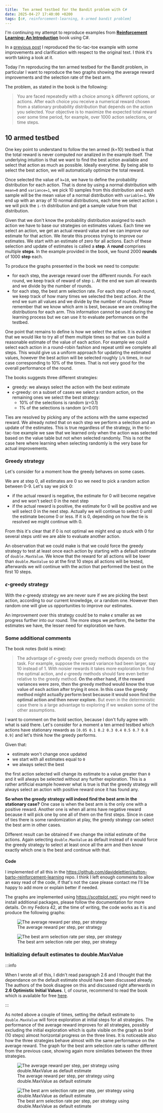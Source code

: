 ```yaml
---
title:  Ten armed testbed for the Bandit problem with C#
date: 2025-04-27 17:40:00 +0200
tags: [c#, reinforcement-learning, k-armed bandit problem]
---
```


I'm continuing my attempt to reproduce examples from [**Reinforcement Learning: An Introduction**](http://incompleteideas.net/book/the-book-2nd.html) book using C#.

In a [previous post](2025-03-16-tic-tac-toe-reinforcement-learning-with-c-sharp.md) I reproduced the tic-tac-toe example with some improvements and clarification with respect to the original text. I think it's worth taking a look at it.

Today I'm reproducing the ten armed testbed for the Bandit problem, in particular I want to reproduce the two graphs showing the average reward improvements and the selection rate of the best arm.

The problem, as stated in the book is the following:

> You are faced repeatedly with a choice among k different options, or actions. After each choice you receive a numerical reward chosen from a stationary probability distribution that depends on the action you selected. Your objective is to maximize the expected total reward over some time period, for example, over 1000 action selections, or time steps.

<!-- truncate -->

## 10 armed testbed

One key point to understand to follow the ten armed (k=10) testbed is that the total reward is never computed nor analized in the example itself. The underlying intuition is that we want to find the best action available and select that action as much as possible. Ideally everytime. By being able to select the best action, we will automatically optimize the total reward.

Once selected the value of `k=10`, we have to define the probability distribution for each action. That is done by using a normal distribution with `mean=0` and `variance=1`, we pick 10 samples from this distribution and each sample will be the mean value of a normal distribution with `variable=1`. We end up with an array of 10 normal distributions, each time we select action `i` we will pick the `i-th` distribution and get a sample value from that distribution.

Given that we don't know the probability distribution assigned to each action we have to base our strategies on estimates values. Each time we select an action, we get an actual reward value and we can improve our estimate for that action. We iterate this process trying to improve our estimates. We start with an estimate of zero for all actions. Each of these selection and update of estimates is called a **step**. A **round** comprises multiple **steps**. In the example provided in the book, we found 2000 **rounds** of 1000 **step** each.

To produce the graphs presented in the book we need to compute:
- for each step, the average reward over the different rounds. For each round, we keep track of reward of step `i`. At the end we sum all rewards and we divide by the number of rounds.
- for each step, the best arm selection rate. For each step of each round, we keep track of how many times we selected the best action. At the end we sum all values and we divide by the number of rounds. Please remember that we know which arm is best, because we are creating the distributions for each arm. This information cannot be used during the learning process but we can use it to evaluate performances on the testbed.

One point that remains to define is how we select the action. It is evident that we would like to try all of them multiple times so that we can build a reasonable estimate of the value of each action. For example we could select each action in a round-robin fashion and repeat until we complete all steps. This would give us a uniform approach for updating the estimated values, however the best action will be selected roughly `1/k` times, in our case corresponding to 10% of the times. That is not very good for the overall performance of the round.

The books suggests three different strategies:
- greedy: we always select the action with the best estimate
- $\epsilon$-greedy: on a subset of cases we select a random action, on the remaining ones we select the best strategy:
  - 10% of the selections is random ($\epsilon$=0.1)
  - 1% of the selections is random ($\epsilon$=0.01)

Ties are resolved by picking any of the actions with the same expected reward. We already noted that on each step we perform a selection and an update of the estimates. This is true regardless of the strategy, in the tic-tac-toe example we saw that we learned only when the action was selected based on the value table but not when selected randomly. This is not the case here where learning when selecting randomly is the very base for actual improvements.

### Greedy strategy

Let's consider for a moment how the greedy behaves on some cases.

We are at step 0, all estimates are 0 so we need to pick a random action between 0-9. Let's say we pick 0:
- if the actual reward is negative, the estimate for 0 will become negative and we won't select 0 in the next step
- if the actual reward is positive, the estimate for 0 will be positive and we will select 0 in the next step. Actually we will continue to select 0 until the estimate become 0 or less. If it is 0, depending on how the tie is resolved we might continue with 0.

From this it's clear that if 0 is not optimal we might end up stuck with 0 for several steps until we are able to evaluate another action.

An observation that we could make is that we could force the greedy strategy to test at least once each action by starting with a default estimate of `double.MaxValue`. We know that the reward for all actions will be lower than `double.MaxValue` so at the first 10 steps all actions will be tested, afterwards we will continue with the action that performed the best on the first 10 steps.

### $\epsilon$-greedy strategy

With the $\epsilon$-greedy strategy we are never sure if we are picking the best action, according to our current knowledge, or a random one. However then random one will give us opportunities to improve our estimates. 

An improvement over this strategy could be to make $\epsilon$ smaller as we progress further into our round. The more steps we perform, the better the estimates we have, the lesser need for exploration we have.

### Some additional comments

The book notes (bold is mine):

>The advantage of $\epsilon$-greedy over greedy methods depends on the task. For example,
suppose the reward variance had been larger, say 10 instead of 1. With noisier rewards
it takes more exploration to find the optimal action, and $\epsilon$-greedy methods should fare
even better relative to the greedy method. **On the other hand, if the reward variances
were zero, then the greedy method would know the true value of each action after trying
it once. In this case the greedy method might actually perform best because it would
soon find the optimal action and then never explore.** But even in the deterministic case
there is a large advantage to exploring if we weaken some of the other assumptions.

I want to comment on the bold section, because I don't fully agree with what is said there. Let's consider for a moment a ten armed testbed which actions have stationary rewards as `[0.05 0.1 0.2 0.3 0.4 0.5 0.7 0.8 0.9]` and let's think how the greedy performs. 

Given that:
- estimate won't change once updated
-  we start with all estimates equal to `0` 
-  we always select the best

the first action selected will change its estimate to a value greater than `0` and it will always be selected without any further exploration. This is a rather artificial example however what is true is that the greedy strategy will always select an action with positive reward once it has found any. 

**So when the greedy strategy will indeed find the best arm in the stationary case?** One case is when the best arm is the only one with a positive reward. Another one is when all arms have negative reward because it will pick one by one all of them on the first steps. Since in case of ties there is some randomization at play, the greedy strategy can select the best arm in other cases.

Different result can be obtained if we change the initial estimate of the actions. Again selecting `double.MaxValue` as default instead of `0` would force the greedy strategy to select at least once all the arm and then know exactly which one is the best and continue with that.

#### Code

I implemented of all this in the https://github.com/davidelettieri/sutton-barto-reinforcement-learning repo. I think I left enough comments to allow an easy read of the code, if that's not the case please contact me I'll be happy to add more or explain better if needed.

The graphs are implemented using https://scottplot.net/, you might need to install additional packages, please follow the documentation for more details. On my Fedora 42, at the time of writing, the code works as it is and produce the following graphs:

<figure>
    <img style={{ margin:'0 auto', display:'block' }} alt="The average reward per step, per strategy" src="/img/average_reward.png" /> 
  <figcaption>The average reward per step, per strategy</figcaption>
</figure>

<figure>
    <img style={{ margin:'0 auto', display:'block' }} alt="The best arm selection rate per step, per strategy" src="/img/best_arm_selection_rate.png" /> 
    <figcaption>The best arm selection rate per step, per strategy</figcaption>
</figure>

### Initializing default estimates to double.MaxValue

:::info

When I wrote all of this, I didn't read paragraph 2.6 and I thought that the dependance on the default estimate should have been discussed already. The authors of the book disagree on this and discussed right afterwards in **2.6 Optimistic Initial Values**. I, of course, recommend to read the book which is available for free [here](http://www.incompleteideas.net/book/the-book-2nd.html).

:::

As noted above a couple of times, setting the default estimate to `double.MaxValue` will force exploration at initial steps for all strategies. The performance of the average reward improves for all strategies, possibly excluding the initial exploration which is quite visible on the graph as brief (10 steps) almost horizontal progress on the three lines. It is noticeable also how the three strategies behave almost with the same performance on the average reward. The graph for the best arm selection rate is rather different from the previous case, showing again more similaties between the three strategies.

<figure>
    <img style={{ margin:'0 auto', display:'block' }} alt="The average reward per step, per strategy using double.MaxValue as default estimate" src="/img/average_reward_max_value.png" /> 
  <figcaption>The average reward per step, per strategy using double.MaxValue as default estimate</figcaption>
</figure>

<figure>
    <img style={{ margin:'0 auto', display:'block' }} alt="The best arm selection rate per step, per strategy using double.MaxValue as default estimate" src="/img/best_arm_selection_rate_max_value.png" /> 
    <figcaption>The best arm selection rate per step, per strategy using double.MaxValue as default estimate</figcaption>
</figure>